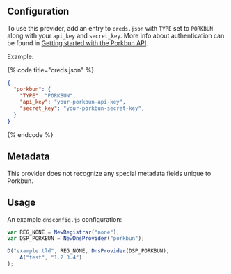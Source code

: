## Configuration

To use this provider, add an entry to `creds.json` with `TYPE` set to `PORKBUN`
along with your `api_key` and `secret_key`. More info about authentication can be found in [Getting started with the Porkbun API](https://kb.porkbun.com/article/190-getting-started-with-the-porkbun-api).

Example:

{% code title="creds.json" %}
```json
{
  "porkbun": {
    "TYPE": "PORKBUN",
    "api_key": "your-porkbun-api-key",
    "secret_key": "your-porkbun-secret-key",
  }
}
```
{% endcode %}

## Metadata

This provider does not recognize any special metadata fields unique to Porkbun.

## Usage

An example `dnsconfig.js` configuration:

```javascript
var REG_NONE = NewRegistrar("none");
var DSP_PORKBUN = NewDnsProvider("porkbun");

D("example.tld", REG_NONE, DnsProvider(DSP_PORKBUN),
    A("test", "1.2.3.4")
);
```
